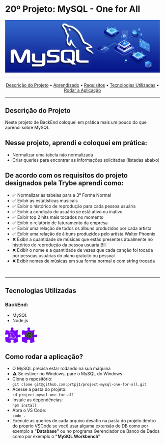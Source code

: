 # 20º Projeto: MySQL - One for All

<p align="center">
<img src="https://github.com/prtpj1/prtpj1/blob/main/Github%20Imgs/19%20-%20All%20For%20One.jpg" alt="Header" />
<hr/>

<p align="center">
<a href="#descrição-do-projeto">Descrição do Projeto</a> •
<a href="#nesse-projeto-aprendi-e-coloquei-em-prática">Aprendizado</a> •
<a href="#de-acordo-com-os-requisitos-do-projeto-designados-pela-trybe-aprendi-como">Requisitos</a> •
<a href="#tecnologias-utilizadas">Tecnologias Utilizadas</a> •
<a href="#como-rodar-a-aplicação">Rodar a Aplicação</a>
</p>
<hr/>

## Descrição do Projeto
Neste projeto de BackEnd coloquei em prática mais um pouco do que aprendi sobre MySQL.<br>

## Nesse projeto, aprendi e coloquei em prática:
- Normalizar uma tabela não normalizada
- Criar queries para encontrar as informações solicitadas (listadas abaixo)

## De acordo com os requisitos do projeto designados pela Trybe aprendi como:
- ✅ Normalizar as tabelas para a 3ª Forma Normal
- ✅ Exibir as estatísticas musicais
- ✅ Exibir o histórico de reprodução para cada pessoa usuária
- ✅ Exibir a condição do usuário se está ativo ou inativo
- ✅ Exibir top 2 hits mais tocados no momento
- ✅ Exibir o relatório de faturamento da empresa
- ✅ Exibir uma relação de todos os álbuns produzidos por cada artista
- ✅ Exibir uma relação de álbuns produzidos pelo artista Walter Phoenix
- ❌ Exibir a quantidade de músicas que estão presentes atualmente no histórico de reprodução da pessoa usuária Bill
- ❌ Exibir o nome e a quantidade de vezes que cada canção foi tocada por pessoas usuárias do plano gratuito ou pessoal
- ❌ Exibir nomes de músicas em sua forma normal e com string trocada
<br>
<hr/>

## Tecnologias Utilizadas

### BackEnd:
- MySQL
- Node.js

<a href="https://www.mysql.com/" target="_blank" rel="noreferrer"><img src="https://github.com/prtpj1/prtpj1/blob/main/Github Imgs/mySQL2.png" width="50" height="50" alt="MySQL Icon" /></a>
<a href="https://nodejs.org/en/" target="_blank" rel="noreferrer"><img src="https://github.com/prtpj1/prtpj1/blob/main/Github Imgs/NodeJS2.png" width="50" height="50" alt="NodeJS Icon" /></a>

## Como rodar a aplicação?

- O MySQL precisa estar rodando na sua máquina
- ⚠️ Se estiver no Windows, pare o MySQL do Windows
- Clone o repositório: <br>
`git clone git@github.com:prtpj1/project-mysql-one-for-all.git`
- Acesse a pasta do projeto: <br>
`cd project-mysql-one-for-all`
- Instale as dependências: <br>
`npm install`
- Abra o VS Code: <br>
`code .` <br>
- Execute as queries de cada arquivo desafio na pasta do projeto dentro do proprio VSCode se você usar alguma extensão de DB como por exemplo a **"Database"** ou no programa Gerenciador de Banco de Dados como por exemplo o **"MySQL Workbench"**
